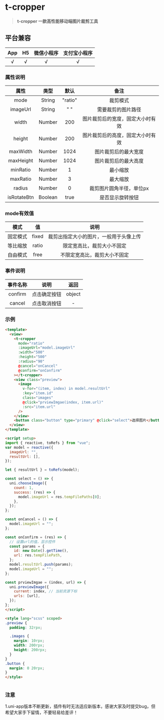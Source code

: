 # t-cropper

> **t-cropper  一款高性能移动端图片裁剪工具**

## 平台兼容

| App   |   H5   |   微信小程序 |   支付宝小程序 |
| :---: | :---:  | :----------: | :-----------: |
|  √    |     √  |      √       |      √        |

### 属性说明

|属性         |类型     |默认     |备注      |
| :--------: | :-----: | :----:  | :----:  |
| mode       |String   | "ratio"  | 裁剪模式|
| imageUrl   |String   |   " "    | 需要裁剪的图片路径|
| width      |Number   | 200     | 图片裁剪后的宽度，固定大小时有效|
| height     |Number   | 200     | 图片裁剪后的高度，固定大小时有效|
| maxWidth   |Number   | 1024    | 图片裁剪后的最大宽度 |
| maxHeight  |Number   | 1024    | 图片裁剪后的最大高度 |
| minRatio  |Number   | 1    | 最小缩放 |
| maxRatio  |Number   | 3    | 最大缩放 |
| radius  |Number   | 0    | 裁剪图片圆角半径，单位px |
| isRotateBtn  |Boolean   | true    | 是否显示旋转按钮 |

### mode有效值

| 模式     |值       |说明   |
| :-----: | :-----: | :----: |
| 固定模式 |fixed    | 裁剪出指定大小的图片，一般用于头像上传    |
| 等比缩放 |ratio    | 限定宽高比，裁剪大小不固定  |
| 自由模式 |free     | 不限定宽高比，裁剪大小不固定  |

### 事件说明

|事件名称     |说明     |返回     |
| :--------: | :-----: | :----:  |
| confirm        |点击确定按钮    |   object    |
| cancel      |点击取消按钮  | -  |

### 示例

```html
<template>
  <view>
    <t-cropper
      mode="ratio"
      :imageUrl="model.imageUrl"
      :width="500"
      :height="500"
      :radius="90"
      @cancel="onCancel"
      @confirm="onConfirm"
    ></t-cropper>
    <view class="preview">
      <image
        v-for="(item, index) in model.resultUrl"
        :key="item.id"
        class="images"
        @click="prviewImgae(index, item.url)"
        :src="item.url"
      />
    </view>
    <button class="button" type="primary" @click="select">选择图片</button>
  </view>
</template>

<script setup>
import { reactive, toRefs } from "vue";
var model = reactive({
  imageUrl: "",
  resultUrl: [],
});

let { resultUrl } = toRefs(model);

const select = () => {
  uni.chooseImage({
    count: 1,
    success: (res) => {
      model.imageUrl = res.tempFilePaths[0];
    },
  });
};

const onCancel = () => {
  model.imageUrl = "";
};

const onConfirm = (res) => {
  // 设置url的值，显示控件
  const params = {
    id: new Date().getTime(),
    url: res.tempFilePath,
  };
  model.resultUrl.push(params);
  model.imageUrl = "";
};

const prviewImgae = (index, url) => {
  uni.previewImage({
    current: index, // 当前资源下标
    urls: [url],
  });
};
</script>

<style lang="scss" scoped>
.preview {
  padding: 32rpx;

  .images {
    margin: 10rpx;
    width: 200rpx;
    height: 200rpx;
  }
}
.button {
  margin: 0 20rpx;
}
</style>



```

### 注意

1.uni-app版本不断更新，插件有时无法适应新版本，感谢大家及时提交bug，但希望大家手下留情，不要轻易给差评！
